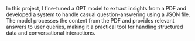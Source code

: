 In this project, I fine-tuned a GPT model to extract insights from a PDF and developed a system to handle casual question-answering using a JSON file. The model processes the content from the PDF and provides relevant answers to user queries, making it a practical tool for handling structured data and conversational interactions.
